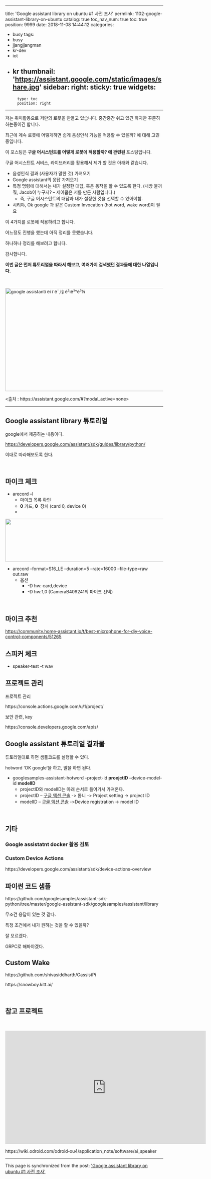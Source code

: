 
---
title: 'Google assistant library on ubuntu #1 사전 조사'
permlink: 1102-google-assistant-library-on-ubuntu
catalog: true
toc_nav_num: true
toc: true
position: 9999
date: 2018-11-08 14:44:12
categories:
- busy
tags:
- busy
- jjangjjangman
- kr-dev
- iot
- kr
thumbnail: 'https://assistant.google.com/static/images/share.jpg'
sidebar:
    right:
        sticky: true
widgets:
    -
        type: toc
        position: right
---


<p>저는 취미활동으로 저만의 로봇을 만들고 있습니다. 중간중간 쉬고 있긴 하지만 꾸준히 하는중이긴 합니다.</p>
<p>최근에 계속 로봇에 어떻게하면 쉽게 음성인식 기능을 적용할 수 있을까? 에 대해 고민중입니다.</p>
<p>이 포스팅은<strong> 구글 어시스턴트를 어떻게 로봇에 적용할까? 에 관련된 </strong>포스팅입니다.</p>
<p>구글 어시스턴트 서비스, 라이브러리를 활용해서 제가 할 것은 아래와 같습니다.</p>
<ul>
<li>음성인식 결과 (사용자가 말한 것) 가져오기</li>
<li>Google assistant의 응답 가져오기</li>
<li>특정 명령에 대해서는 내가 설정한 대답, 혹은 동작을 할 수 있도록 한다. (내방 불꺼줘, Jacob이 누구지? – 제이콥은 저를 만든 사람입니다.)
<ul>
<li>즉, 구글 어시스턴트의 대답과 내가 설정한 것을 선택할 수 있어야함.</li>
</ul>
</li>
<li>시리야, Ok google 과 같은 Custom Invocation (hot word, wake word)이 필요</li>
</ul>
<p>이 4가지를 로봇에 적용하려고 합니다.</p>
<p>어느정도 진행을 했는데 아직 정리를 못했습니다.</p>
<p>하나하나 정리를 해보려고 합니다.</p>
<p>감사합니다.</p>
<p><strong>이번 글은 먼저 튜토리얼을 따라서 해보고, 여러가지 검색했던 결과들에 대한 나열입니다.</strong></p>
<p> </p>
<p><img class="" src="https://assistant.google.com/static/images/share.jpg" alt="google assistantì ëí ì´ë¯¸ì§ ê²ìê²°ê³¼" width="625" height="328" /></p>
<p><출처 : https://assistant.google.com/#?modal_active=none></p>
<hr />
<h2>Google assistant library 튜토리얼</h2>
<p>google에서 제공하는 내용이다.</p>
<p><a href="https://developers.google.com/assistant/sdk/guides/library/python/">https://developers.google.com/assistant/sdk/guides/library/python/</a></p>
<p>이대로 따라해보도록 한다.</p>
<p> </p>
<h2>마이크 체크</h2>
<ul>
<li>arecord <span class="token se_code_operator">–</span>l
<ul>
<li>마이크 목록 확인</li>
<li><strong>0</strong> 카드, <strong>0</strong>  장치 (card 0, device 0)</li>
<li></li>
</ul>
</li>
</ul>
<p><img class="alignnone size-full wp-image-1103" src="https://passionbull.net/wp-content/uploads/2018/11/스크린샷-2018-11-05-11-16-42.png" alt="" width="694" height="136" srcset="https://passionbull.net/wp-content/uploads/2018/11/스크린샷-2018-11-05-11-16-42.png 694w, https://passionbull.net/wp-content/uploads/2018/11/스크린샷-2018-11-05-11-16-42-300x59.png 300w" sizes="(max-width: 694px) 100vw, 694px" /></p>
<ul>
<li>arecord –format=S16_LE –duration=5 –rate=16000 –file-type=raw out.raw
<ul>
<li>옵션
<ul>
<li>-D hw: card,device</li>
<li>-D hw:1,0 (CameraB409241의 마이크 선택)</li>
</ul>
</li>
</ul>
</li>
</ul>
<p> </p>
<h2>마이크 추천</h2>
<p><a href="https://community.home-assistant.io/t/best-microphone-for-diy-voice-control-components/51265">https://community.home-assistant.io/t/best-microphone-for-diy-voice-control-components/51265</a></p>
<h2>스피커 체크</h2>
<ul>
<li>speaker-test -t wav</li>
</ul>
<h2>프로젝트 관리</h2>
<p>프로젝트 관리</p>
<p>https://console.actions.google.com/u/1/project/</p>
<p>보안 관련, key</p>
<p>https://console.developers.google.com/apis/</p>
<h2></h2>
<h2>Google assistant 튜토리얼 결과물</h2>
<p>튜토리얼대로 하면 샘플코드를 실행할 수 있다.</p>
<p>hotword ‘OK google’을 하고, 말을 하면 된다.</p>
<ul>
<li>googlesamples-assistant-hotword –project-id <strong>proejctID</strong> –device-model-id <strong>modelID</strong>
<ul>
<li>projectID와 modelID는 아래 순서로 들어가서 가져온다.</li>
<li>projectID – <a href="https://console.actions.google.com/u/1/project/">구글 액션 콘솔</a> -> 톱니 -> Project setting -> project ID</li>
<li>modelID – <a href="https://console.actions.google.com/u/1/project/">구글 액션 콘솔</a> ->Device registration -> model ID</li>
</ul>
</li>
</ul>
<p> </p>
<h2>기타</h2>
<h3>Google assistatnt docker 활용 검토</h3>
<h3 id="custom">Custom Device Actions</h3>
<p>https://developers.google.com/assistant/sdk/device-actions-overview</p>
<h2></h2>
<h2>파이썬 코드 샘플</h2>
<p>https://github.com/googlesamples/assistant-sdk-python/tree/master/google-assistant-sdk/googlesamples/assistant/library</p>
<p>무조건 응답이 있는 것 같다.</p>
<p>특정 조건에서 내가 원하는 것을 할 수 있을까?</p>
<p>잘 모르겠다.</p>
<p>GRPC로 해봐야겠다.</p>
<h2>Custom Wake</h2>
<p>https://github.com/shivasiddharth/GassistPi</p>
<p>https://snowboy.kitt.ai/</p>
<p> </p>
<h2>참고 프로젝트</h2>
<p> </p>
<p><span class="embed-youtube" style="text-align:center; display: block;"><iframe class='youtube-player' type='text/html' width='640' height='360' src='https://www.youtube.com/embed/6Ez782BxxdQ?version=3&rel=1&fs=1&autohide=2&showsearch=0&showinfo=1&iv_load_policy=1&wmode=transparent' allowfullscreen='true' style='border:0;'></iframe></span></p>
<p>https://wiki.odroid.com/odroid-xu4/application_note/software/ai_speaker</p>



- - -

This page is synchronized from the post: ['Google assistant library on ubuntu #1 사전 조사'](https://steemit.com/@jacobyu/1102-google-assistant-library-on-ubuntu)

